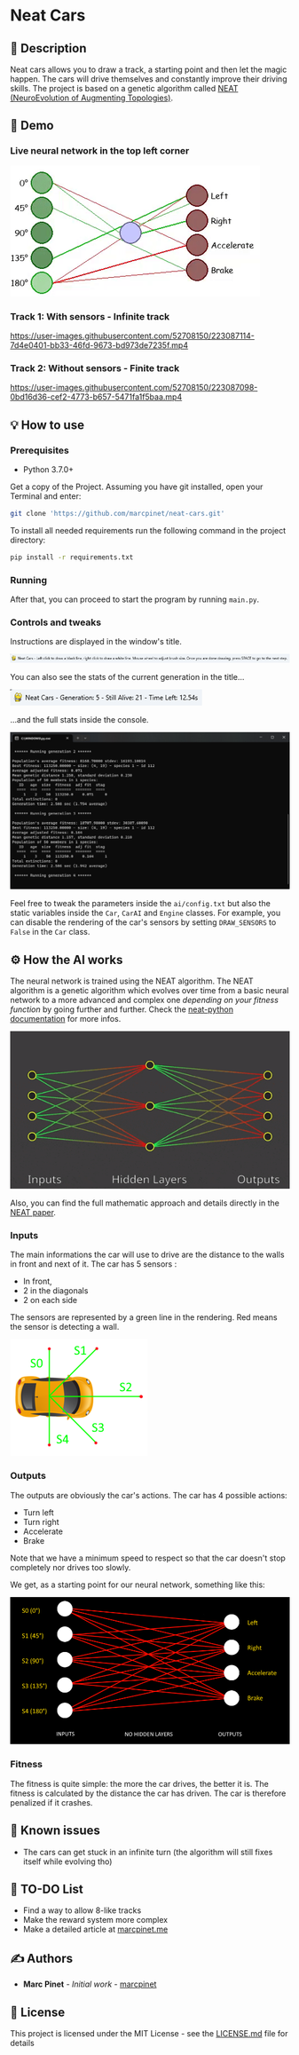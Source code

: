 # Neat Cars

## 📝 Description

Neat cars allows you to draw a track, a starting point and then let the magic happen. The cars will drive themselves and constantly improve their driving skills. The project is based on a genetic algorithm called [NEAT (NeuroEvolution of Augmenting Topologies)](https://en.wikipedia.org/wiki/Neuroevolution_of_augmenting_topologies).

## 🎥 Demo

### Live neural network in the top left corner

![demo](readme_data/nn.gif)

### Track 1: With sensors - Infinite track

https://user-images.githubusercontent.com/52708150/223087114-7d4e0401-bb33-46fd-9673-bd973de7235f.mp4

### Track 2: Without sensors - Finite track

https://user-images.githubusercontent.com/52708150/223087098-0bd16d36-cef2-4773-b657-5471fa1f5baa.mp4

## 💡 How to use

### Prerequisites

* Python 3.7.0+

Get a copy of the Project. Assuming you have git installed, open your Terminal and enter:

```bash
git clone 'https://github.com/marcpinet/neat-cars.git'
```

To install all needed requirements run the following command in the project directory:

```bash
pip install -r requirements.txt
```

### Running

After that, you can proceed to start the program by running `main.py`.

### Controls and tweaks

Instructions are displayed in the window's title.

![title](readme_data/title1.png)

You can also see the stats of the current generation in the title...

![title2](readme_data/title2.png)

...and the full stats inside the console.

![cli_output](readme_data/cli_output.png)

Feel free to tweak the parameters inside the `ai/config.txt` but also the static variables inside the `Car`, `CarAI` and `Engine` classes.
For example, you can disable the rendering of the car's sensors by setting `DRAW_SENSORS` to `False` in the `Car` class.

## ⚙️ How the AI works

The neural network is trained using the NEAT algorithm. The NEAT algorithm is a genetic algorithm which evolves over time from a basic neural network to a more advanced and complex one *depending on your fitness function* by going further and further. Check the [neat-python documentation](https://neat-python.readthedocs.io/en/latest/neat_overview.html) for more infos.

![neat](readme_data/neat_example.gif)

Also, you can find the full mathematic approach and details directly in the [NEAT paper](https://nn.cs.utexas.edu/downloads/papers/stanley.ec02.pdf).

### Inputs

The main informations the car will use to drive are the distance to the walls in front and next of it. The car has 5 sensors :

- In front,
- 2 in the diagonals
- 2 on each side

The sensors are represented by a green line in the rendering. Red means the sensor is detecting a wall.

[![inputs](readme_data/car_sensors.png)](https://marcpinet.me)

### Outputs

The outputs are obviously the car's actions. The car has 4 possible actions:

- Turn left
- Turn right
- Accelerate
- Brake

Note that we have a minimum speed to respect so that the car doesn't stop completely nor drives too slowly.

We get, as a starting point for our neural network, something like this:

![nn](readme_data/neat_cars_init.png)

### Fitness

The fitness is quite simple: the more the car drives, the better it is. The fitness is calculated by the distance the car has driven. The car is therefore penalized if it crashes.

## 🐛 Known issues

* The cars can get stuck in an infinite turn (the algorithm will still fixes itself while evolving tho)

## 🥅 TO-DO List

* Find a way to allow 8-like tracks
* Make the reward system more complex
* Make a detailed article at [marcpinet.me](https://marcpinet.me)

## ✍️ Authors

* **Marc Pinet** - *Initial work* - [marcpinet](https://github.com/marcpinet)

## 📃 License

This project is licensed under the MIT License - see the [LICENSE.md](LICENSE.md) file for details
